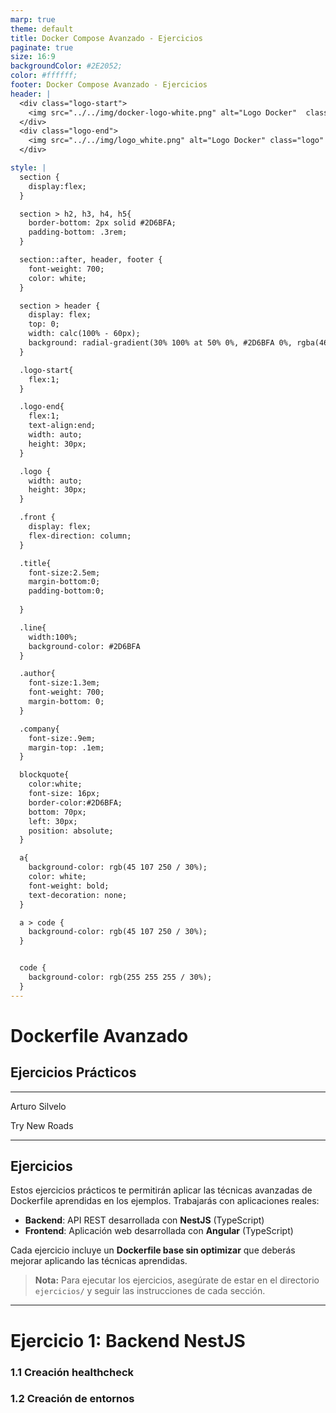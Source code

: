 ```yaml
---
marp: true
theme: default
title: Docker Compose Avanzado - Ejercicios
paginate: true
size: 16:9
backgroundColor: #2E2052;
color: #ffffff;
footer: Docker Compose Avanzado - Ejercicios
header: |
  <div class="logo-start">
    <img src="../../img/docker-logo-white.png" alt="Logo Docker"  class="logo"/>
  </div>
  <div class="logo-end">
    <img src="../../img/logo_white.png" alt="Logo Docker" class="logo" />
  </div>

style: |
  section {
    display:flex;
  }

  section > h2, h3, h4, h5{
    border-bottom: 2px solid #2D6BFA;
    padding-bottom: .3rem;
  }

  section::after, header, footer {
    font-weight: 700;
    color: white;
  }

  section > header {
    display: flex;
    top: 0;
    width: calc(100% - 60px);
    background: radial-gradient(30% 100% at 50% 0%, #2D6BFA 0%, rgba(46, 32, 82, 0.00) 100%);
  }

  .logo-start{
    flex:1;
  }

  .logo-end{
    flex:1;
    text-align:end;
    width: auto;
    height: 30px;
  }

  .logo {
    width: auto;
    height: 30px;
  }

  .front {
    display: flex;
    flex-direction: column;
  }

  .title{
    font-size:2.5em;
    margin-bottom:0;
    padding-bottom:0;
    
  }

  .line{
    width:100%;
    background-color: #2D6BFA
  }

  .author{
    font-size:1.3em;
    font-weight: 700;
    margin-bottom: 0;
  }

  .company{
    font-size:.9em;
    margin-top: .1em;
  }

  blockquote{
    color:white;
    font-size: 16px;
    border-color:#2D6BFA;
    bottom: 70px;
    left: 30px;
    position: absolute;
  }

  a{
    background-color: rgb(45 107 250 / 30%);
    color: white;
    font-weight: bold;
    text-decoration: none;
  }

  a > code {
    background-color: rgb(45 107 250 / 30%);
  }


  code {
    background-color: rgb(255 255 255 / 30%);
  }
---
```


  <!-- _paginate: skip -->

  <div class="front">
    <h1 class="title"> Dockerfile Avanzado </h1>
    <h2 class="title"> Ejercicios Prácticos </h2>
    <hr class="line"/>
    <p class="author">Arturo Silvelo</p>
    <p class="company">Try New Roads</p>
  </div>

---

## Ejercicios

Estos ejercicios prácticos te permitirán aplicar las técnicas avanzadas de Dockerfile aprendidas en los ejemplos. Trabajarás con aplicaciones reales:

- **Backend**: API REST desarrollada con **NestJS** (TypeScript)
- **Frontend**: Aplicación web desarrollada con **Angular** (TypeScript)

Cada ejercicio incluye un **Dockerfile base sin optimizar** que deberás mejorar aplicando las técnicas aprendidas.

> **Nota:** Para ejecutar los ejercicios, asegúrate de estar en el directorio `ejercicios/` y seguir las instrucciones de cada sección.

---

# Ejercicio 1: Backend NestJS

### 1.1 Creación healthcheck

### 1.2 Creación de entornos
